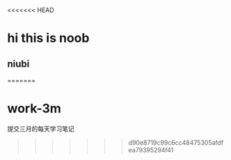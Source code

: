 <<<<<<< HEAD
# hi this is noob
## niubi
=======
# work-3m
提交三月的每天学习笔记
>>>>>>> d90e8719c99c6cc48475305afdfea79395294f41
